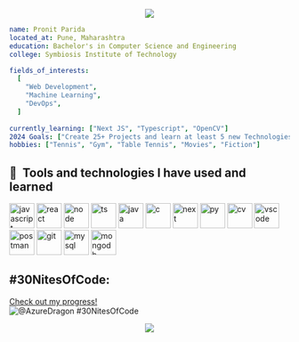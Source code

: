 <p align="center">
<img src="https://capsule-render.vercel.app/api?type=waving&height=100&color=gradient&text=Hello!%20I'm%20Pronit&reversal=false&textBg=false&fontSize=60&animation=fadeIn&section=header&fontColor=black" />
</p>

```yaml
name: Pronit Parida
located_at: Pune, Maharashtra
education: Bachelor's in Computer Science and Engineering
college: Symbiosis Institute of Technology

fields_of_interests:
  [
    "Web Development",
    "Machine Learning",
    "DevOps",
  ]
  
currently_learning: ["Next JS", "Typescript", "OpenCV"]
2024 Goals: ["Create 25+ Projects and learn at least 5 new Technologies."]
hobbies: ["Tennis", "Gym", "Table Tennis", "Movies", "Fiction"]
```
<h2> 🚀 &nbsp;Tools and technologies I have used and learned</h2>
<p align="left">
<img src="https://cdn.jsdelivr.net/gh/devicons/devicon@latest/icons/javascript/javascript-original.svg" alt="javascript" width="45" height="45" />   
<img src="https://cdn.jsdelivr.net/gh/devicons/devicon@latest/icons/react/react-original.svg" alt="react" width="45" height="45"/>
<img src="https://cdn.jsdelivr.net/gh/devicons/devicon@latest/icons/nodejs/nodejs-original-wordmark.svg" alt="node" width="45" height="45" /> 
<img src="https://cdn.jsdelivr.net/gh/devicons/devicon@latest/icons/typescript/typescript-original.svg" alt="ts" width="45" height="45" />
<img src="https://cdn.jsdelivr.net/gh/devicons/devicon@latest/icons/java/java-original-wordmark.svg" alt="java" width="45" height="45" /> 
<img src="https://cdn.jsdelivr.net/gh/devicons/devicon@latest/icons/c/c-original.svg" alt="c" width="45" height="45" />
<img src="https://cdn.jsdelivr.net/gh/devicons/devicon@latest/icons/nextjs/nextjs-original.svg" alt="next" width="45" height="45" />
<img src="https://cdn.jsdelivr.net/gh/devicons/devicon@latest/icons/python/python-original.svg" alt="py" width="45" height="45" />
<img src="https://cdn.jsdelivr.net/gh/devicons/devicon@latest/icons/opencv/opencv-original-wordmark.svg" alt="cv" width="45" height="45"/>
<img src="https://cdn.jsdelivr.net/gh/devicons/devicon/icons/vscode/vscode-original.svg" alt="vscode" width="45" height="45"/>
<img src="https://cdn.jsdelivr.net/gh/devicons/devicon@latest/icons/postman/postman-original-wordmark.svg" alt="postman" width="45" height="45" />
<img src="https://cdn.jsdelivr.net/gh/devicons/devicon@latest/icons/github/github-original.svg" alt="git" width="45" height="45" />
<img src="https://cdn.jsdelivr.net/gh/devicons/devicon@latest/icons/mysql/mysql-original-wordmark.svg" alt="mysql" width="45" height="45"/>
<img src="https://cdn.jsdelivr.net/gh/devicons/devicon@latest/icons/mongodb/mongodb-original.svg" alt="mongodb" width="45" height="45" />
</p>


## #30NitesOfCode:


  [Check out my progress!](https://www.codedex.io/@AzureDragon/30-nites-of-code)  
  ![@AzureDragon #30NitesOfCode](https://www.codedex.io/api/petStatus?user=AzureDragon)

  
<p align="center">
<img src="https://capsule-render.vercel.app/api?type=waving&height=100&color=gradient&reversal=false&textBg=false&fontSize=60&animation=fadeIn&section=footer&fontColor=black" />
</p>

